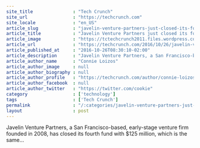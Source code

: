 ```yaml
---
site_title               : "Tech Crunch"
site_url                 : "https://techcrunch.com"
site_locale              : "en_US"
article_slug             : "javelin-venture-partners-just-closed-its-fourth-fund-with-s125-million"
article_title            : "Javelin Venture Partners just closed its fourth fund with $125 million"
article_image            : "https://tctechcrunch2011.files.wordpress.com/2016/10/team_jan2016.jpg?w=764&h=400&crop=1"
article_url              : "https://techcrunch.com/2016/10/26/javelin-venture-partners-just-closed-its-fourth-fund-with-125-million/"
article_published_at     : "2016-10-26T08:30:10-02:00"
article_description      : "Javelin Venture Partners, a San Francisco-based, early-stage venture firm founded in 2008, has closed its fourth fund with $125 million, which is the same..."
article_author_name      : "Connie Loizos"
article_author_image     : null
article_author_biography : null
article_author_profile   : "https://techcrunch.com/author/connie-loizos/"
article_author_facebook  : null
article_author_twitter   : "https://twitter.com/cookie"
category                 : ['technology']
tags                     : ['Tech Crunch']
permalink                : "/:categories/javelin-venture-partners-just-closed-its-fourth-fund-with-s125-million/"
layout                   : post
---
```


Javelin Venture Partners, a San Francisco-based, early-stage venture firm founded in 2008, has closed its fourth fund with $125 million, which is the same...
